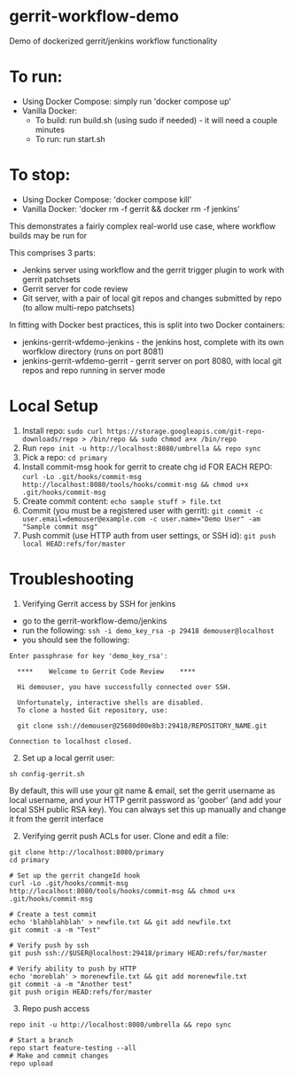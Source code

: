 # gerrit-workflow-demo
Demo of dockerized gerrit/jenkins workflow functionality

# To run:

* Using Docker Compose:  simply run 'docker compose up'
* Vanilla Docker: 
	- To build: run build.sh (using sudo if needed) - it will need a couple minutes
	- To run: run start.sh

# To stop:

* Using Docker Compose: 'docker compose kill'
* Vanilla Docker:  'docker rm -f gerrit && docker rm -f jenkins'

This demonstrates a fairly complex real-world use case, where workflow builds may be run for 

This comprises 3 parts:
* Jenkins server using workflow and the gerrit trigger plugin to work with gerrit patchsets
* Gerrit server for code review
* Git server, with a pair of local git repos and changes submitted by repo (to allow multi-repo patchsets)


In fitting with Docker best practices, this is split into two Docker containers:

* jenkins-gerrit-wfdemo-jenkins - the jenkins host, complete with its own worfklow directory (runs on port 8081)
* jenkins-gerrit-wfdemo-gerrit - gerrit server on port 8080, with local git repos and repo running in server mode 

# Local Setup
1. Install repo: ```sudo curl https://storage.googleapis.com/git-repo-downloads/repo > /bin/repo && sudo chmod a+x /bin/repo```
2. Run ```repo init -u http://localhost:8080/umbrella && repo sync```
3. Pick a repo: ```cd primary```
4. Install commit-msg hook for gerrit to create chg id FOR EACH REPO: ```curl -Lo .git/hooks/commit-msg http://localhost:8080/tools/hooks/commit-msg && chmod u+x .git/hooks/commit-msg```
5. Create commit content: ```echo sample stuff > file.txt```
6. Commit (you must be a registered user with gerrit): ```git commit -c user.email=demouser@example.com -c user.name="Demo User" -am "Sample commit msg"```
7. Push commit (use HTTP auth from user settings, or SSH id): ```git push local HEAD:refs/for/master```

# Troubleshooting

1. Verifying Gerrit access by SSH for jenkins
* go to the gerrit-workflow-demo/jenkins
* run the following: `ssh -i demo_key_rsa -p 29418 demouser@localhost`
* you should see the following:
```
Enter passphrase for key 'demo_key_rsa': 

  ****    Welcome to Gerrit Code Review    ****

  Hi demouser, you have successfully connected over SSH.

  Unfortunately, interactive shells are disabled.
  To clone a hosted Git repository, use:

  git clone ssh://demouser@25680d00e8b3:29418/REPOSITORY_NAME.git

Connection to localhost closed.
```

2. Set up a local gerrit user:
```shell
sh config-gerrit.sh
```
By default, this will use your git name & email, set the gerrit username as local username, and your HTTP gerrit password as 'goober' (and add your local SSH public RSA key).  You can always set this up manually and change it from the gerrit interface

2. Verifying gerrit push ACLs for user.  Clone and edit a file: 
```shell
git clone http://localhost:8080/primary
cd primary

# Set up the gerrit changeId hook
curl -Lo .git/hooks/commit-msg http://localhost:8080/tools/hooks/commit-msg && chmod u+x .git/hooks/commit-msg

# Create a test commit
echo 'blahblahblah' > newfile.txt && git add newfile.txt
git commit -a -m "Test"

# Verify push by ssh
git push ssh://$USER@localhost:29418/primary HEAD:refs/for/master

# Verify ability to push by HTTP
echo 'moreblah' > morenewfile.txt && git add morenewfile.txt
git commit -a -m "Another test"
git push origin HEAD:refs/for/master
```

3. Repo push access

```shell
repo init -u http://localhost:8080/umbrella && repo sync

# Start a branch
repo start feature-testing --all
# Make and commit changes
repo upload
```